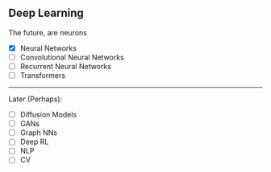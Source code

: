 ## Deep Learning

The future, are neurons

- [X] Neural Networks
- [ ] Convolutional Neural Networks
- [ ] Recurrent Neural Networks
- [ ] Transformers

---

Later (Perhaps):

- [ ] Diffusion Models
- [ ] GANs
- [ ] Graph NNs
- [ ] Deep RL
- [ ] NLP
- [ ] CV